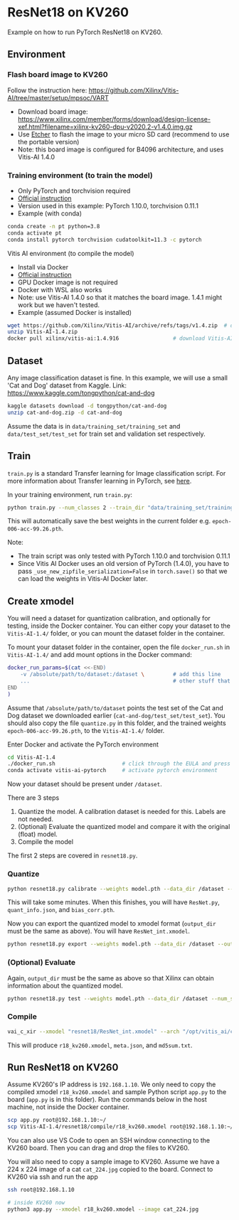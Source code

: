 # ResNet18 on KV260

Example on how to run PyTorch ResNet18 on KV260.

## Environment

### Flash board image to KV260

Follow the instruction here: https://github.com/Xilinx/Vitis-AI/tree/master/setup/mpsoc/VART

- Download board image: https://www.xilinx.com/member/forms/download/design-license-xef.html?filename=xilinx-kv260-dpu-v2020.2-v1.4.0.img.gz
- Use [Etcher](https://www.balena.io/etcher/) to flash the image to your micro SD card (recommend to use the portable version)
- Note: this board image is configured for B4096 architecture, and uses Vitis-AI 1.4.0

### Training environment (to train the model)

- Only PyTorch and torchvision required
- [Official instruction](https://pytorch.org/get-started/locally/)
- Version used in this example: PyTorch 1.10.0, torchvision 0.11.1
- Example (with conda)

```bash
conda create -n pt python=3.8
conda activate pt
conda install pytorch torchvision cudatoolkit=11.3 -c pytorch
```

Vitis AI environment (to compile the model)

- Install via Docker
- [Official instruction](https://github.com/Xilinx/Vitis-AI)
- GPU Docker image is not required
- Docker with WSL also works
- Note: use Vitis-AI 1.4.0 so that it matches the board image. 1.4.1 might work but we haven't tested.
- Example (assumed Docker is installed)

```bash
wget https://github.com/Xilinx/Vitis-AI/archive/refs/tags/v1.4.zip  # download Vitis-AI
unzip Vitis-AI-1.4.zip
docker pull xilinx/vitis-ai:1.4.916                 # download Vitis-AI Docker image
```

## Dataset

Any image classification dataset is fine. In this example, we will use a small 'Cat and Dog' dataset from Kaggle. Link: https://www.kaggle.com/tongpython/cat-and-dog

```bash
kaggle datasets download -d tongpython/cat-and-dog
unzip cat-and-dog.zip -d cat-and-dog
```

Assume the data is in `data/training_set/training_set` and `data/test_set/test_set` for train set and validation set respectively.

## Train

`train.py` is a standard Transfer learning for Image classification script. For more information about Transfer learning in PyTorch, see [here](https://pytorch.org/tutorials/beginner/transfer_learning_tutorial.html).

In your training environment, run `train.py`:

```bash
python train.py --num_classes 2 --train_dir "data/training_set/training_set" --val_dir "data/test_set/test_set" --lr 0.001 --num_epochs 10 --batch_size 64
```

This will automatically save the best weights in the current folder e.g. `epoch-006-acc-99.26.pth`.

Note:

- The train script was only tested with PyTorch 1.10.0 and torchvision 0.11.1
- Since Vitis AI Docker uses an old version of PyTorch (1.4.0), you have to pass `_use_new_zipfile_serialization=False` in `torch.save()` so that we can load the weights in Vitis-AI Docker later.

## Create xmodel

You will need a dataset for quantization calibration, and optionally for testing, inside the Docker container. You can either copy your dataset to the `Vitis-AI-1.4/` folder, or you can mount the dataset folder in the container.

To mount your dataset folder in the container, open the file `docker_run.sh` in `Vitis-AI-1.4/` and add mount options in the Docker command:

```bash
docker_run_params=$(cat <<-END)
    -v /absolute/path/to/dataset:/dataset \         # add this line
    ...                                             # other stuff that was here
END
)
```

Assume that `/absolute/path/to/dataset` points the test set of the Cat and Dog dataset we downloaded earlier (`cat-and-dog/test_set/test_set`). You should also copy the file `quantize.py` in this folder, and the trained weights `epoch-006-acc-99.26.pth`, to the `Vitis-AI-1.4/` folder.

Enter Docker and activate the PyTorch environment

```bash
cd Vitis-AI-1.4
./docker_run.sh                     # click through the EULA and press y
conda activate vitis-ai-pytorch     # activate pytorch environment
```

Now your dataset should be present under `/dataset`.

There are 3 steps

1. Quantize the model. A calibration dataset is needed for this. Labels are not needed.
2. (Optional) Evaluate the quantized model and compare it with the original (float) model.
3. Compile the model

The first 2 steps are covered in `resnet18.py`.

### Quantize

```bash
python resnet18.py calibrate --weights model.pth --data_dir /dataset --num_samples 100 --output_dir resnet18
```

This will take some minutes. When this finishes, you will have `ResNet.py`, `quant_info.json`, and `bias_corr.pth`.

Now you can export the quantized model to xmodel format (`output_dir` must be the same as above). You will have `ResNet_int.xmodel`.

```bash
python resnet18.py export --weights model.pth --data_dir /dataset --output_dir resnet18
```

### (Optional) Evaluate

Again, `output_dir` must be the same as above so that Xilinx can obtain information about the quantized model.

```bash
python resnet18.py test --weights model.pth --data_dir /dataset --num_samples 500 --output_dir resnet18
```

### Compile

```bash
vai_c_xir --xmodel "resnet18/ResNet_int.xmodel" --arch "/opt/vitis_ai/compiler/arch/DPUCZDX8G/KV260/arch.json" --net_name r18_kv260 --output_dir "resnet18/compile"
```

This will produce `r18_kv260.xmodel`, `meta.json`, and `md5sum.txt`.

## Run ResNet18 on KV260

Assume KV260's IP address is `192.168.1.10`. We only need to copy the compiled xmodel `r18_kv260.xmodel` and sample Python script `app.py` to the board (`app.py` is in this folder). Run the commands below in the host machine, not inside the Docker container.

```bash
scp app.py root@192.168.1.10:~/
scp Vitis-AI-1.4/resnet18/compile/r18_kv260.xmodel root@192.168.1.10:~/
```

You can also use VS Code to open an SSH window connecting to the KV260 board. Then you can drag and drop the files to KV260.

You will also need to copy a sample image to KV260. Assume we have a 224 x 224 image of a cat `cat_224.jpg` copied to the board. Connect to KV260 via ssh and run the app

```bash
ssh root@192.168.1.10

# inside KV260 now
python3 app.py --xmodel r18_kv260.xmodel --image cat_224.jpg
```

